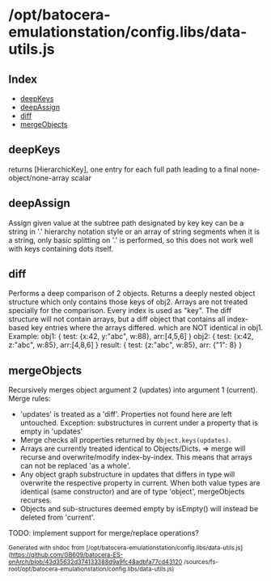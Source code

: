 # /opt/batocera-emulationstation/config.libs/data-utils.js

## Index

* [deepKeys](#deepkeys)
* [deepAssign](#deepassign)
* [diff](#diff)
* [mergeObjects](#mergeobjects)

## deepKeys

returns [HierarchicKey], one entry for each full path leading to a final none-object/none-array scalar

## deepAssign

Assign given value at the subtree path designated by key
key can be a string in '.' hierarchy notation style or an array of string segments
when it is a string, only basic splitting on '.' is performed, so this does not
work well with keys containing dots itself.

## diff

Performs a deep comparison of 2 objects.
Returns a deeply nested object structure which only contains those keys of obj2.
Arrays are not treated specially for the comparison. Every index is used as "key".
The diff structure will not contain arrays, but a diff object that contains all index-based key entries where the arrays differed.
which are NOT identical in obj1.
Example:
obj1: { test: {x:42, y:"abc", w:88}, arr:[4,5,6] }
obj2: { test: {x:42, z:"abc", w:85}, arr:[4,8,6] }
result: { test: {z:"abc", w:85}, arr: {"1": 8} }

## mergeObjects

Recursively merges object argument 2 (updates) into argument 1 (current).
Merge rules:
- 'updates' is treated as a 'diff'. Properties not found here are left untouched.
Exception: substructures in current under a property that is empty in 'updates'
- Merge checks all properties returned by `Object.keys(updates)`.
- Arrays are currently treated identical to Objects/Dicts.
=> merge will recurse and overwrite/modify index-by-index.
This means that arrays can not be replaced 'as a whole'.
- Any object graph substructure in updates that differs in type will overwrite the respective property in current.
When both value types are identical (same constructor) and are of type 'object', mergeObjects recurses.
- Objects and sub-structures deemed empty by isEmpty() will instead be deleted from 'current'.

TODO: implement support for merge/replace operations?


<sub>Generated with shdoc from [/opt/batocera-emulationstation/config.libs/data-utils.js](https://github.com/GB609/batocera-ES-onArch/blob/43d35632d374133388d9a9fc48adbfa77cd43120
/sources/fs-root/opt/batocera-emulationstation/config.libs/data-utils.js)</sub>